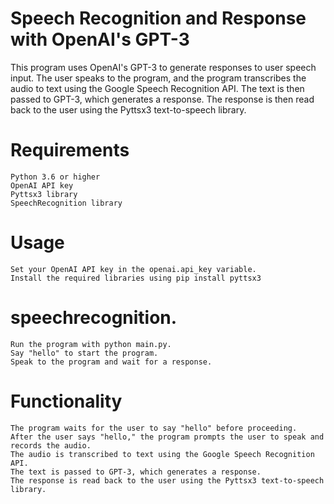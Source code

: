 # Speech Recognition and Response with OpenAI's GPT-3

This program uses OpenAI's GPT-3 to generate responses to user speech input. The user speaks to the program, and the program transcribes the audio to text using the Google Speech Recognition API. The text is then passed to GPT-3, which generates a response. The response is then read back to the user using the Pyttsx3 text-to-speech library.
# Requirements

    Python 3.6 or higher
    OpenAI API key
    Pyttsx3 library
    SpeechRecognition library

# Usage

    Set your OpenAI API key in the openai.api_key variable.
    Install the required libraries using pip install pyttsx3 
# speechrecognition.
    Run the program with python main.py.
    Say "hello" to start the program.
    Speak to the program and wait for a response.

# Functionality

    The program waits for the user to say "hello" before proceeding.
    After the user says "hello," the program prompts the user to speak and records the audio.
    The audio is transcribed to text using the Google Speech Recognition API.
    The text is passed to GPT-3, which generates a response.
    The response is read back to the user using the Pyttsx3 text-to-speech library.